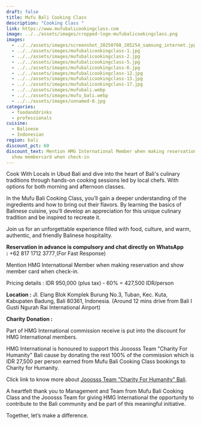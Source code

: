 ```yaml
---
draft: false
title: Mufu Bali Cooking Class
description: "Cooking Class "
link: https://www.mufubalicookingclass.com
image: ../../assets/images/cropped-logo-mufubalicookingclass.png
images:
  - ../../assets/images/screenshot_20250708_205254_samsung_internet.jpg
  - ../../assets/images/mufubalicookingclass-1.jpg
  - ../../assets/images/mufubalicookingclass-2.jpg
  - ../../assets/images/mufubalicookingclass-5.jpg
  - ../../assets/images/mufubalicookingclass-6.jpg
  - ../../assets/images/mufubalicookingclass-12.jpg
  - ../../assets/images/mufubalicookingclass-13.jpg
  - ../../assets/images/mufubalicookingclass-17.jpg
  - ../../assets/images/mufubali.webp
  - ../../assets/images/mufu_bali.webp
  - ../../assets/images/unnamed-8.jpg
categories:
  - foodanddrinks
  - professionals
cuisine:
  - Balinese
  - Indonesian
region: bali
discount_pct: 60
discount_text: Mention HMG International Member when making reservations and
  show membercard when check-in
---
```

Cook With Locals in Ubud Bali and dive into the heart of Bali's culinary traditions through hands-on cooking sessions led by local chefs. With options for both morning and afternoon classes.[](https://www.mufubalicookingclass.com/cooking-class-program/)

[](https://www.mufubalicookingclass.com/cooking-class-program/)In the Mufu Bali Cooking Class, you’ll gain a deeper understanding of the ingredients and how to bring out their flavors. By learning the basics of Balinese cuisine, you’ll develop an appreciation for this unique culinary tradition and be inspired to recreate it.

Join us for an unforgettable experience filled with food, culture, and warm, authentic, and friendly Balinese hospitality.

**Reservation in advance is compulsory and chat directly on WhatsApp :** +62 817 1712 3777[ ](https://wa.me/6287761556688)(For Fast Response)

Mention HMG International Member when making reservation and show member card when check-in.

Pricing details : IDR 950,000 (plus tax) - 60% = 427,500 IDR/person

**Location :** Jl. Elang Blok Komplek Burung No.3, Tuban, Kec. Kuta, Kabupaten Badung, Bali 80361, Indonesia. (Around 12 mins drive from Bali I Gusti Ngurah Rai International Airport)

**Charity Donation :**

Part of HMG International commission receive is put into the discount for HMG International members. 

HMG International is honoured to support this Jooosss Team "Charity For Humanity" Bali cause by donating the rest 100% of the commission which is IDR 27,500 per person earned from Mufu Bali Cooking Class bookings to Charity for Humanity.

Click link to know more about [Jooosss Team “Charity For Humanity” Bali](https://hmginternational.com/collaborations/jooosss_team_charity_for_humanity_bali/).[](https://hmginternational.com/collaborations/jooosss_team_charity_for_humanity_bali/)

[](https://hmginternational.com/collaborations/jooosss_team_charity_for_humanity_bali/)A heartfelt thank you to Management and Team from Mufu Bali Cooking Class and the Jooosss Team for giving HMG International the opportunity to contribute to the Bali community and be part of this meaningful initiative.

Together, let’s make a difference.
